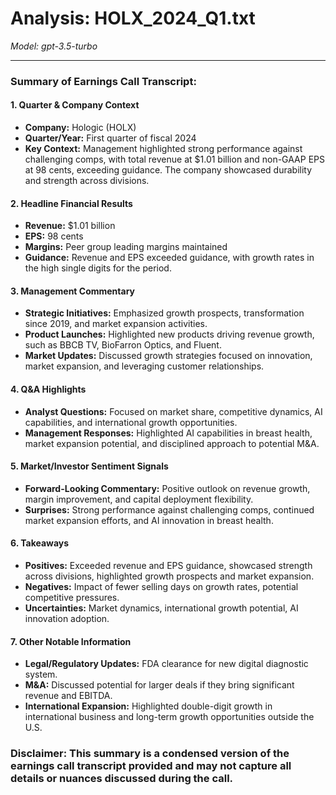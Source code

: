 # Analysis: HOLX_2024_Q1.txt

*Model: gpt-3.5-turbo*

---

### Summary of Earnings Call Transcript:

#### 1. **Quarter & Company Context**
- **Company:** Hologic (HOLX)
- **Quarter/Year:** First quarter of fiscal 2024
- **Key Context:** Management highlighted strong performance against challenging comps, with total revenue at $1.01 billion and non-GAAP EPS at 98 cents, exceeding guidance. The company showcased durability and strength across divisions.

#### 2. **Headline Financial Results**
- **Revenue:** $1.01 billion
- **EPS:** 98 cents
- **Margins:** Peer group leading margins maintained
- **Guidance:** Revenue and EPS exceeded guidance, with growth rates in the high single digits for the period.

#### 3. **Management Commentary**
- **Strategic Initiatives:** Emphasized growth prospects, transformation since 2019, and market expansion activities.
- **Product Launches:** Highlighted new products driving revenue growth, such as BBCB TV, BioFarron Optics, and Fluent.
- **Market Updates:** Discussed growth strategies focused on innovation, market expansion, and leveraging customer relationships.

#### 4. **Q&A Highlights**
- **Analyst Questions:** Focused on market share, competitive dynamics, AI capabilities, and international growth opportunities.
- **Management Responses:** Highlighted AI capabilities in breast health, market expansion potential, and disciplined approach to potential M&A.

#### 5. **Market/Investor Sentiment Signals**
- **Forward-Looking Commentary:** Positive outlook on revenue growth, margin improvement, and capital deployment flexibility.
- **Surprises:** Strong performance against challenging comps, continued market expansion efforts, and AI innovation in breast health.

#### 6. **Takeaways**
- **Positives:** Exceeded revenue and EPS guidance, showcased strength across divisions, highlighted growth prospects and market expansion.
- **Negatives:** Impact of fewer selling days on growth rates, potential competitive pressures.
- **Uncertainties:** Market dynamics, international growth potential, AI innovation adoption.

#### 7. **Other Notable Information**
- **Legal/Regulatory Updates:** FDA clearance for new digital diagnostic system.
- **M&A:** Discussed potential for larger deals if they bring significant revenue and EBITDA.
- **International Expansion:** Highlighted double-digit growth in international business and long-term growth opportunities outside the U.S.

### Disclaimer: This summary is a condensed version of the earnings call transcript provided and may not capture all details or nuances discussed during the call.